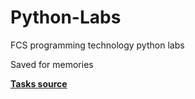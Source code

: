 # Python-Labs
FCS programming technology python labs

Saved for memories

[**Tasks source**](http://senior-sigan.net/fcs-programming-technology/)
